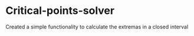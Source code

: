 # Critical-points-solver
Created a simple functionality to calculate the extremas in a closed interval
